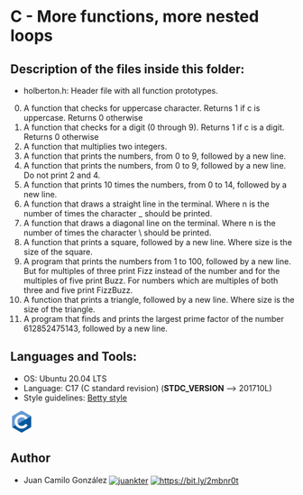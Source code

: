 # C - More functions, more nested loops

## Description of the files inside this folder:

- holberton.h: Header file with all function prototypes.

0. A function that checks for uppercase character. Returns 1 if c is uppercase. Returns 0 otherwise
1. A function that checks for a digit (0 through 9). Returns 1 if c is a digit. Returns 0 otherwise
2. A function that multiplies two integers.
3. A function that prints the numbers, from 0 to 9, followed by a new line.
4. A function that prints the numbers, from 0 to 9, followed by a new line. Do not print 2 and 4.
5. A function that prints 10 times the numbers, from 0 to 14, followed by a new line.
6. A function that draws a straight line in the terminal. Where n is the number of times the character _ should be printed.
7. A function that draws a diagonal line on the terminal. Where n is the number of times the character \ should be printed.
8. A function that prints a square, followed by a new line. Where size is the size of the square.
9. A program that prints the numbers from 1 to 100, followed by a new line. But for multiples of three print Fizz instead of the number and for the multiples of five print Buzz. For numbers which are multiples of both three and five print FizzBuzz.
10. A function that prints a triangle, followed by a new line. Where size is the size of the triangle.
11. A program that finds and prints the largest prime factor of the number 612852475143, followed by a new line.


## Languages and Tools:

- OS: Ubuntu 20.04 LTS
- Language: C17 (C standard revision) (__STDC_VERSION__ --> 201710L)
- Style guidelines: [Betty style](https://github.com/holbertonschool/Betty/wiki)

<p align="left"> <a href="https://www.cprogramming.com/" target="_blank"> <img src="https://raw.githubusercontent.com/devicons/devicon/master/icons/c/c-original.svg" alt="c" width="40" height="40"/> </a> </p>


## Author

- Juan Camilo González <a href="https://twitter.com/juankter" target="blank"><img align="center" src="https://raw.githubusercontent.com/rahuldkjain/github-profile-readme-generator/master/src/images/icons/Social/twitter.svg" alt="juankter" height="30" width="40" /></a>
<a href="https://bit.ly/2MBNR0t" target="blank"><img align="center" src="https://raw.githubusercontent.com/rahuldkjain/github-profile-readme-generator/master/src/images/icons/Social/linked-in-alt.svg" alt="https://bit.ly/2mbnr0t" height="30" width="40" /></a>